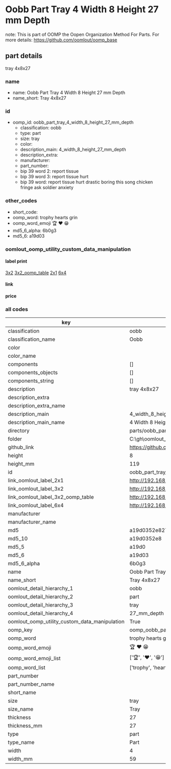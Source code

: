 # Oobb Part Tray 4 Width 8 Height 27 mm Depth  

note: This is part of OOMP the Oopen Organization Method For Parts. For more details: https://github.com/oomlout/oomp_base

##  part details
  



tray 4x8x27



### name
* name: Oobb Part Tray 4 Width 8 Height 27 mm Depth
* name_short: Tray 4x8x27 
### id
* oomp_id: oobb_part_tray_4_width_8_height_27_mm_depth
  * classification: oobb
  * type: part
  * size: tray
  * color: 
  * description_main: 4_width_8_height_27_mm_depth
  * description_extra: 
  * manufacturer: 
  * part_number: 
  * bip 39 word 2: report tissue
  * bip 39 word 3: report tissue hurt
  * bip 39 word: report tissue hurt drastic boring this song chicken fringe ask soldier anxiety

### other_codes
* short_code: 
* oomp_word: trophy hearts grin
* oomp_word_emoji :trophy: :hearts: :grin:
* md5_6_alpha: 6b0g3
* md5_6: a19d03






### oomlout_oomp_utility_custom_data_manipulation
#### label print
[3x2](http://192.168.1.245:1112/?label=oomp%206b0g3)
[3x2_oomp_table](http://192.168.1.108:1112/?label=oomp%206b0g3)
[2x1](http://192.168.1.242:1112/?label=oomp%206b0g3)
[6x4](http://192.168.1.55:1112/?label=oomp%206b0g3)    

#### link

                              

#### price







### all codes 
| key | value |  
| --- | --- |  
| classification | oobb |  
| classification_name | Oobb |  
| color |  |  
| color_name |  |  
| components | [] |  
| components_objects | [] |  
| components_string | [] |  
| description | tray 4x8x27 |  
| description_extra |  |  
| description_extra_name |  |  
| description_main | 4_width_8_height_27_mm_depth |  
| description_main_name | 4 Width 8 Height 27 mm Depth |  
| directory | parts/oobb_part_tray_4_width_8_height_27_mm_depth |  
| folder | C:\gh\oomlout_oobb_version_4_generated_parts\parts\oobb_part_tray_4_width_8_height_27_mm_depth |  
| github_link | https://github.com/oomlout/oomlout_oomp_part_src/tree/main/parts/oobb_part_tray_4_width_8_height_27_mm_depth |  
| height | 8 |  
| height_mm | 119 |  
| id | oobb_part_tray_4_width_8_height_27_mm_depth |  
| link_oomlout_label_2x1 | http://192.168.1.242:1112/?label=oomp%206b0g3 |  
| link_oomlout_label_3x2 | http://192.168.1.245:1112/?label=oomp%206b0g3 |  
| link_oomlout_label_3x2_oomp_table | http://192.168.1.108:1112/?label=oomp%206b0g3 |  
| link_oomlout_label_6x4 | http://192.168.1.55:1112/?label=oomp%206b0g3 |  
| manufacturer |  |  
| manufacturer_name |  |  
| md5 | a19d0352e827b9e7830cf424dfb8b5b7 |  
| md5_10 | a19d0352e8 |  
| md5_5 | a19d0 |  
| md5_6 | a19d03 |  
| md5_6_alpha | 6b0g3 |  
| name | Oobb Part Tray 4 Width 8 Height 27 mm Depth |  
| name_short | Tray 4x8x27  |  
| oomlout_detail_hierarchy_1 | oobb |  
| oomlout_detail_hierarchy_2 | part |  
| oomlout_detail_hierarchy_3 | tray |  
| oomlout_detail_hierarchy_4 | 27_mm_depth |  
| oomlout_oomp_utility_custom_data_manipulation | True |  
| oomp_key | oomp_oobb_part_tray_4_width_8_height_27_mm_depth |  
| oomp_word | trophy hearts grin |  
| oomp_word_emoji | :trophy: :hearts: :grin: |  
| oomp_word_emoji_list | [':trophy:', ':hearts:', ':grin:'] |  
| oomp_word_list | ['trophy', 'hearts', 'grin'] |  
| part_number |  |  
| part_number_name |  |  
| short_name |  |  
| size | tray |  
| size_name | Tray |  
| thickness | 27 |  
| thickness_mm | 27 |  
| type | part |  
| type_name | Part |  
| width | 4 |  
| width_mm | 59 |  
